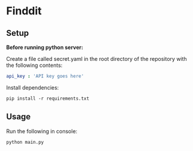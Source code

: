# Finddit

## Setup
**Before running python server:**

Create a file called secret.yaml in the root directory of the repository with the following contents:
```yaml
api_key : 'API key goes here'
```

Install dependencies:
```shell
pip install -r requirements.txt
```
## Usage
Run the following in console:
```shell
python main.py
```
